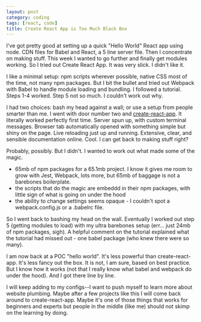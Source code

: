 ```yaml
---
layout: post
category: coding
tags: [react, code]
title: Create React App is Too Much Black Box
---
```


I've got pretty good at setting up a quick "Hello World" React app using node. CDN files for Babel and React, a 5 line server file. Then I concentrate on making stuff. This week I wanted to go further and finally get modules working. So I tried out Create React App. It was very slick. I didn't like it.

I like a minimal setup: npm scripts wherever possible, native CSS most of the time, not many npm packages. But I bit the bullet and tried out Webpack with Babel to handle module loading and bundling. I followed a tutorial. Steps 1-4 worked. Step 5 not so much. I couldn't work out why.

I had two choices: bash my head against a wall; or use a setup from people smarter than me. I went with door number two and [create-react-app](https://github.com/facebookincubator/create-react-app). It literally worked perfectly first time. Server spun up, with custom terminal messages. Browser tab automatically opened with something simple but shiny on the page. Live reloading just up and running. Extensive, clear, and sensible documentation online. Cool. I can get back to making stuff right?

Probably, possibly. But I didn't. I wanted to work out what made some of the magic.

- 65mb of npm packages for a 65.1mb project. I know it gives me room to grow with Jest, Webpack, lots more, but 65mb of baggage is not a barebones boilerplate.
- the scripts that do the magic are embeddd in their npm packages, with little sign of what is going on under the hood
- the ability to change settings seems opaque - I couldn't spot a webpack.config.js or a .babelrc file. 

So I went back to bashing my head on the wall. Eventually I worked out step 5 (getting modules to load) with my ultra barebones setup (err... just 24mb of npm packages, sigh). A helpful comment on the tutorial explained what the tutorial had missed out - one babel package (who knew there were so many).

I am now back at a POC "hello world". It's less powerful than create-react-app. It's less fancy out the box. It is not, I am sure, based on best practice. But I know how it works (not that I really know what babel and webpack do under the hood). And I got there line by line.

I will keep adding to my configs--I want to push myself to learn more about website plumbing. Maybe after a few projects like this I will come back around to create-react-app. Maybe it's one of those things that works for beginners and experts but people in the middle (like me) should not skimp on the learning by doing.
